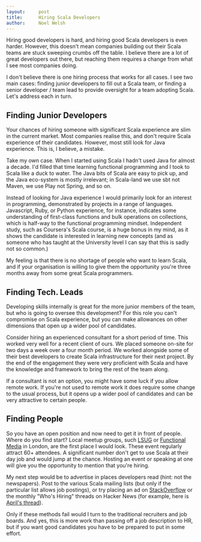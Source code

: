 ```yaml
---
layout:     post
title:      Hiring Scala Developers
author:     Noel Welsh
---
```


Hiring good developers is hard, and hiring good Scala developers is even harder. However, this doesn't mean companies building out their Scala teams are stuck sweeping crumbs off the table. I believe there are a lot of great developers out there, but reaching them requires a change from what I see most companies doing.

I don't believe there is one hiring process that works for all cases. I see two main cases: finding junior developers to fill out a Scala team, or finding a senior developer / team lead to provide oversight for a team adopting Scala. Let's address each in turn.

<!-- break -->

## Finding Junior Developers

Your chances of hiring someone with significant Scala experience are slim in the current market. Most companies realise this, and don't require Scala experience of their candidates. However, most still look for Java experience. This is, I believe, a mistake.

Take my own case. When I started using Scala I hadn't used Java for almost a decade. I'd filled that time learning functional programming and I took to Scala like a duck to water. The Java bits of Scala are easy to pick up, and the Java eco-system is mostly irrelevant; in Scala-land we use sbt not Maven, we use Play not Spring, and so on.

Instead of looking for Java experience I would primarily look for an interest in programming, demonstrated by projects in a range of languages. Javascript, Ruby, or Python experience, for instance, indicates some understanding of first-class functions and bulk operations on collections, which is half-way to the functional programming mindset. Independent study, such as Coursera's Scala course, is a huge bonus in my mind, as it shows the candidate is interested in learning new concepts (and as someone who has taught at the University level I can say that this is sadly not so common.)

My feeling is that there is no shortage of people who want to learn Scala, and if your organisation is willing to give them the opportunity you're three months away from some great Scala programmers.


## Finding Tech. Leads

Developing skills internally is great for the more junior members of the team, but who is going to oversee this development? For this role you can't compromise on Scala experience, but you can make allowances on other dimensions that open up a wider pool of candidates.

Consider hiring an experienced consultant for a short period of time. This worked very well for a recent client of ours. We placed someone on-site for two days a week over a four month period. We worked alongside some of their best developers to create Scala infrastructure for their next project. By the end of the engagement they were very proficient with Scala and have the knowledge and framework to bring the rest of the team along.

If a consultant is not an option, you might have some luck if you allow remote work. If you're not used to remote work it does require some change to the usual process, but it opens up a wider pool of candidates and can be very attractive to certain people.


## Finding People

So you have an open position and now need to get it in front of people. Where do you find start? Local meetup groups, such [LSUG](http://lsug.org/) or [Functional Media](http://www.meetup.com/Functional-Media/) in London, are the first place I would look. These event regularly attract 60+ attendees. A significant number don't get to use Scala at their day job and would jump at the chance. Hosting an event or speaking at one will give you the opportunity to mention that you're hiring.

My next step would be to advertise in places developers read (hint: not the newspapers). Post to the various Scala mailing lists (but only if the particular list allows job postings), or try placing an ad on [StackOverflow](http://stackoverflow.com) or the monthly "Who's Hiring" threads on Hacker News (for example, here is [April's thread](https://news.ycombinator.com/item?id=7507765)).

Only if these methods fail would I turn to the traditional recruiters and job boards. And yes, this is more work than passing off a job description to HR, but if you want good candidates you have to be prepared to put in some effort.
